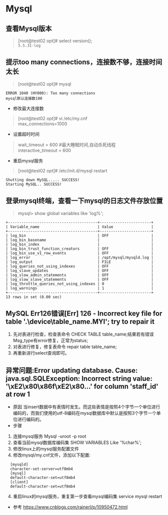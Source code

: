 # Mysql

## 查看Mysql版本
>[root@test02 opt]# select version();
<br/>`5.5.31-log`

## 提示too many connections，连接数不够，连接时间太长
>[root@test02 opt]# mysql
```
ERROR 1040 (HY000): Too many connections
mysql默认连接数100
```

- 修改最大连接数
>[root@test02 opt]# vi /etc/my.cnf
><br/>max_connections=1000

- 设置超时时间
>wait_timeout = 600	#最大睡眠时间,自动杀死线程
><br/>interactive_timeout = 600

- 重启mysql服务
>[root@test02 opt]# /etc/init.d/mysql restart
```
Shutting down MySQL..... SUCCESS! 
Starting MySQL.. SUCCESS! 
```

## 登录mysql终端，查看一下mysql的日志文件存放位置
>mysql> show global variables like 'log%';
```
+----------------------------------------+-----------------------+
| Variable_name                          | Value                 |
+----------------------------------------+-----------------------+
| log_bin                                | OFF                   |
| log_bin_basename                       |                       |
| log_bin_index                          |                       |
| log_bin_trust_function_creators        | OFF                   |
| log_bin_use_v1_row_events              | OFF                   |
| log_error                              | /opt/mysql/mysqld.log |
| log_output                             | FILE                  |
| log_queries_not_using_indexes          | OFF                   |
| log_slave_updates                      | OFF                   |
| log_slow_admin_statements              | OFF                   |
| log_slow_slave_statements              | OFF                   |
| log_throttle_queries_not_using_indexes | 0                     |
| log_warnings                           | 1                     |
+----------------------------------------+-----------------------+
13 rows in set (0.00 sec)
```

## MySQL Err126错误[Err] 126 - Incorrect key file for table '.\device\table_name.MYI'; try to repair it
1. 先对表进行检查，检查表命令 CHECK TABLE table_name;结果若有错误Msg_type有error修复，正常为status;
2. 对表进行修复，修复表命令 repair table table_name;
3. 再重新进行select查询即可。

## 异常问题:Error updating database.  Cause: java.sql.SQLException: Incorrect string value: '\xE2\x80\x86f\xE2\x80...' for column 'staff_id' at row 1
- 原因
	当insert数据中有表情时发生。而这些表情是按照4个字节一个单位进行编码的，而我们使用的utf-8编码在mysql数据库中默认是按照3个字节一个单位进行编码的。
- 步骤
1. 连接mysql服务
	Mysql -uroot -p root
2. 查看当前mysql数据库编码集
	SHOW VARIABLES Like '%char%';
3. 修改linux上的mysql服务配置文件
  1. 修改mysql/my.cnf文件，添加以下配置:
  ```
	[mysqld]
	character-set-server=utf8mb4
	[mysql]
	default-character-set=utf8mb4
	[client]
	default-character-set=utf8mb4
  ```
4. 重启linux的mysql服务，重复第一步查看mysql编码集
	service mysql restart
- 参考
	https://www.cnblogs.com/rainerl/p/10950472.html
